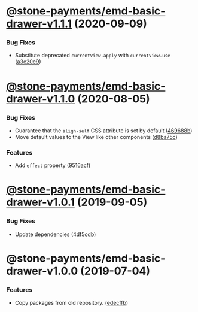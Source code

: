 # [@stone-payments/emd-basic-drawer-v1.1.1](https://github.com/stone-payments/emerald-web-framework/compare/@stone-payments/emd-basic-drawer-v1.1.0...@stone-payments/emd-basic-drawer-v1.1.1) (2020-09-09)


### Bug Fixes

* Substitute deprecated `currentView.apply` with `currentView.use` ([a3e20e9](https://github.com/stone-payments/emerald-web-framework/commit/a3e20e9ebbf3fc2935d538aabf3eb254912c16a0))

# [@stone-payments/emd-basic-drawer-v1.1.0](https://github.com/stone-payments/emerald-web-framework/compare/@stone-payments/emd-basic-drawer-v1.0.1...@stone-payments/emd-basic-drawer-v1.1.0) (2020-08-05)


### Bug Fixes

* Guarantee that the `align-self` CSS attribute is set by default ([469688b](https://github.com/stone-payments/emerald-web-framework/commit/469688b598866af54722c4b191d76ddff84072a4))
* Move default values to the View like other components ([d8ba75c](https://github.com/stone-payments/emerald-web-framework/commit/d8ba75ca1ff161571b013a4861a3bd1df522609f))


### Features

* Add `effect` property ([9516acf](https://github.com/stone-payments/emerald-web-framework/commit/9516acfc3dd18a26a9ed4746fb53734ef5a9b6e5))

# [@stone-payments/emd-basic-drawer-v1.0.1](https://github.com/stone-payments/emerald-web-framework/compare/@stone-payments/emd-basic-drawer-v1.0.0...@stone-payments/emd-basic-drawer-v1.0.1) (2019-09-05)


### Bug Fixes

* Update dependencies ([4df5cdb](https://github.com/stone-payments/emerald-web-framework/commit/4df5cdb))

# @stone-payments/emd-basic-drawer-v1.0.0 (2019-07-04)


### Features

* Copy packages from old repository. ([edecffb](https://github.com/stone-payments/emerald-web-framework/commit/edecffb))
